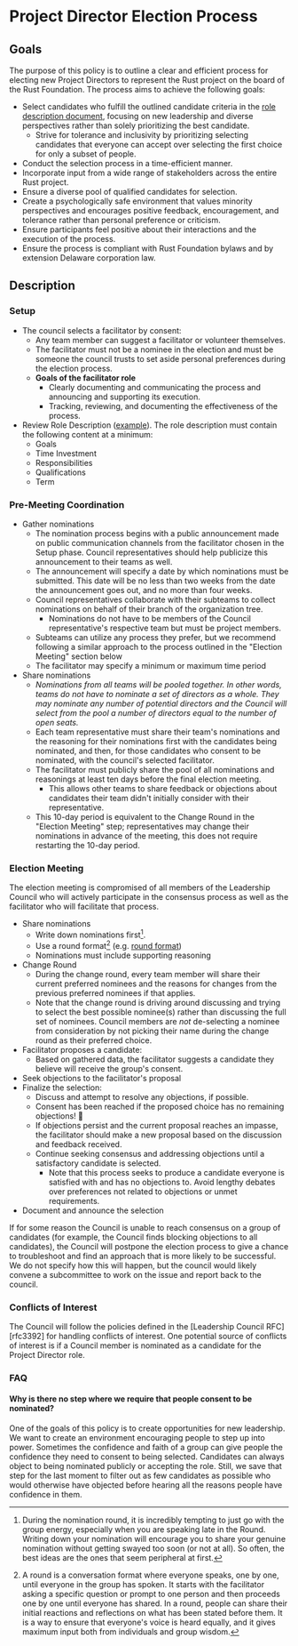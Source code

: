# Project Director Election Process

## Goals

The purpose of this policy is to outline a clear and efficient process for electing new Project Directors to represent the Rust project on the board of the Rust Foundation. The process aims to achieve the following goals:

* Select candidates who fulfill the outlined candidate criteria in the [role description document](../roles/rust-foundation-project-director.md), focusing on new leadership and diverse perspectives rather than solely prioritizing the best candidate.
    * Strive for tolerance and inclusivity by prioritizing selecting candidates that everyone can accept over selecting the first choice for only a subset of people.
* Conduct the selection process in a time-efficient manner.
* Incorporate input from a wide range of stakeholders across the entire Rust project.
* Ensure a diverse pool of qualified candidates for selection.
* Create a psychologically safe environment that values minority perspectives and encourages positive feedback, encouragement, and tolerance rather than personal preference or criticism.
* Ensure participants feel positive about their interactions and the execution of the process.
* Ensure the process is compliant with Rust Foundation bylaws and by extension Delaware corporation law.

## Description

### Setup

* The council selects a facilitator by consent:
    * Any team member can suggest a facilitator or volunteer themselves.
    * The facilitator must not be a nominee in the election and must be someone the council trusts to set aside personal preferences during the election process.
    * **Goals of the facilitator role**
        * Clearly documenting and communicating the process and announcing and supporting its execution.
        * Tracking, reviewing, and documenting the effectiveness of the process.
* Review Role Description ([example](https://github.com/rust-lang/rfcs/pull/3392#issuecomment-1505697944)). The role description must contain the following content at a minimum:
    * Goals
    * Time Investment
    * Responsibilities
    * Qualifications
    * Term

### Pre-Meeting Coordination

* Gather nominations
    * The nomination process begins with a public announcement made on public communication channels from the facilitator chosen in the Setup phase. Council representatives should help publicize this announcement to their teams as well.
    * The announcement will specify a date by which nominations must be submitted. This date will be no less than two weeks from the date the announcement goes out, and no more than four weeks.
    * Council representatives collaborate with their subteams to collect nominations on behalf of their branch of the organization tree.
      * Nominations do not have to be members of the Council representative's respective team but must be project members.
    * Subteams can utilize any process they prefer, but we recommend following a similar approach to the process outlined in the "Election Meeting" section below
    * The facilitator may specify a minimum or maximum time period
* Share nominations
    * *Nominations from all teams will be pooled together. In other words, teams do not have to nominate a set of directors as a whole. They may nominate any number of potential directors and the Council will select from the pool a number of directors equal to the number of open seats.*
    * Each team representative must share their team's nominations and the reasoning for their nominations first with the candidates being nominated, and then, for those candidates who consent to be nominated, with the council's selected facilitator.
    * The facilitator must publicly share the pool of all nominations and reasonings at least ten days before the final election meeting.
        * This allows other teams to share feedback or objections about candidates their team didn't initially consider with their representative.
    * This 10-day period is equivalent to the Change Round in the "Election Meeting" step; representatives may change their nominations in advance of the meeting, this does not require restarting the 10-day period.

### Election Meeting

The election meeting is compromised of all members of the Leadership Council who will actively participate in the consensus process as well as the facilitator who will facilitate that process.

* Share nominations
    * Write down nominations first[^1].
    * Use a round format[^2] (e.g. [round format](https://www.sociocracyforall.org/on-rounds/))
    * Nominations must include supporting reasoning 
* Change Round
    * During the change round, every team member will share their current preferred nominees and the reasons for changes from the previous preferred nominees if that applies.
    * Note that the change round is driving around discussing and trying to select the best possible nominee(s) rather than discussing the full set of nominees. Council members are *not* de-selecting a nominee from consideration by not picking their name during the change round as their preferred choice.
* Facilitator proposes a candidate:
    * Based on gathered data, the facilitator suggests a candidate they believe will receive the group's consent.
* Seek objections to the facilitator's proposal
* Finalize the selection:
    * Discuss and attempt to resolve any objections, if possible.
    * Consent has been reached if the proposed choice has no remaining objections! :tada:
    * If objections persist and the current proposal reaches an impasse, the facilitator should make a new proposal based on the discussion and feedback received.
    * Continue seeking consensus and addressing objections until a satisfactory candidate is selected.
        * Note that this process seeks to produce a candidate everyone is satisfied with and has no objections to. Avoid lengthy debates over preferences not related to objections or unmet requirements.
* Document and announce the selection

If for some reason the Council is unable to reach consensus on a group of
candidates (for example, the Council finds blocking objections to all
candidates), the Council will postpone the election process to give a chance to
troubleshoot and find an approach that is more likely to be successful. We do
not specify how this will happen, but the council would likely convene a
subcommittee to work on the issue and report back to the council.

### Conflicts of Interest

The Council will follow the policies defined in the [Leadership Council
RFC][rfc3392] for handling conflicts of interest. One potential source of
conflicts of interest is if a Council member is nominated as a candidate for the
Project Director role.

### FAQ

#### Why is there no step where we require that people consent to be nominated?

One of the goals of this policy is to create opportunities for new leadership. We want to create an environment encouraging people to step up into power. Sometimes the confidence and faith of a group can give people the confidence they need to consent to being selected. Candidates can always object to being nominated publicly or accepting the role. Still, we save that step for the last moment to filter out as few candidates as possible who would otherwise have objected before hearing all the reasons people have confidence in them.

[^1]: During the nomination round, it is incredibly tempting to just go with the group energy, especially when you are speaking late in the Round. Writing down your nomination will encourage you to share your genuine nomination without getting swayed too soon (or not at all). So often, the best ideas are the ones that seem peripheral at first.
[^2]: A round is a conversation format where everyone speaks, one by one, until everyone in the group has spoken. It starts with the facilitator asking a specific question or prompt to one person and then proceeds one by one until everyone has shared. In a round, people can share their initial reactions and reflections on what has been stated before them. It is a way to ensure that everyone's voice is heard equally, and it gives maximum input both from individuals and group wisdom.
